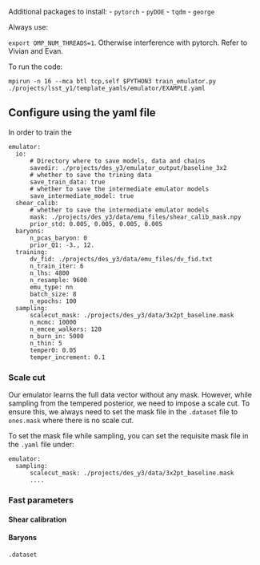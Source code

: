 Additional packages to install:
    - `pytorch`
    - `pyDOE`
    - `tqdm`
    - `george`

Always use: 

`export OMP_NUM_THREADS=1`. Otherwise interference with pytorch. Refer to Vivian and Evan.

To run the code:

```
mpirun -n 16 --mca btl tcp,self $PYTHON3 train_emulator.py ./projects/lsst_y1/template_yamls/emulator/EXAMPLE.yaml 
```

## Configure using the yaml file

In order to train the 

```
emulator:
  io:
      # Directory where to save models, data and chains
      savedir: ./projects/des_y3/emulator_output/baseline_3x2      
      # whether to save the trining data
      save_train_data: true             
      # whether to save the intermediate emulator models
      save_intermediate_model: true
  shear_calib:
      # whether to save the intermediate emulator models
      mask: ./projects/des_y3/data/emu_files/shear_calib_mask.npy
      prior_std: 0.005, 0.005, 0.005, 0.005
  baryons:
      n_pcas_baryon: 0
      prior_Q1: -3., 12.
  training:
      dv_fid: ./projects/des_y3/data/emu_files/dv_fid.txt
      n_train_iter: 6
      n_lhs: 4800
      n_resample: 9600
      emu_type: nn
      batch_size: 8
      n_epochs: 100
  sampling:
      scalecut_mask: ./projects/des_y3/data/3x2pt_baseline.mask
      n_mcmc: 10000
      n_emcee_walkers: 120
      n_burn_in: 5000
      n_thin: 5
      temper0: 0.05
      temper_increment: 0.1
```

### Scale cut

Our emulator learns the full data vector without any mask. However, while sampling from the tempered posterior, we need to impose a scale cut. To ensure this, we always need to set the mask file in the `.dataset` file to `ones.mask` where there is no scale cut. 

To set the mask file while sampling, you can set the requisite mask file in the `.yaml` file under:

```
emulator:
  sampling:
      scalecut_mask: ./projects/des_y3/data/3x2pt_baseline.mask
      ....
```

### Fast parameters

#### Shear calibration

#### Baryons

`.dataset`

